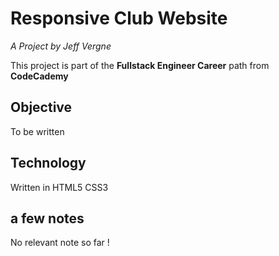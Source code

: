 # Responsive Club Website
*A Project by Jeff Vergne*

This project is part of the **Fullstack Engineer Career** path from **CodeCademy**

## Objective
To be written

## Technology
Written in HTML5 CSS3

## a few notes
No relevant note so far !